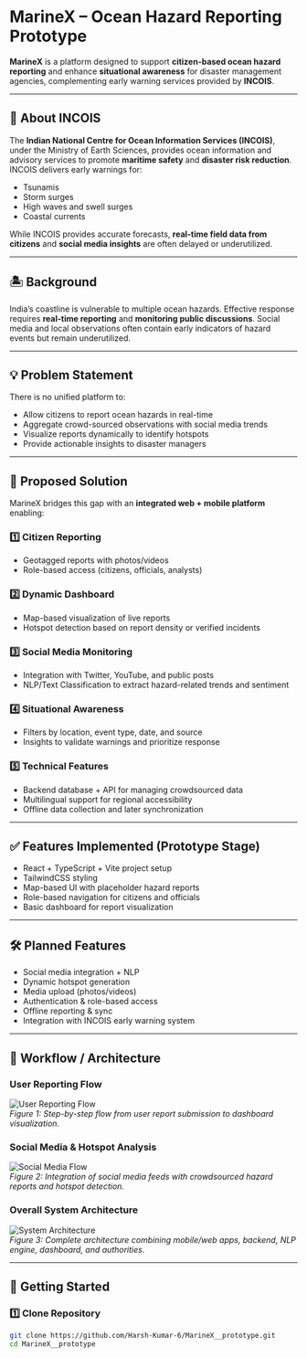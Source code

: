 # MarineX – Ocean Hazard Reporting Prototype

**MarineX** is a  platform designed to support **citizen-based ocean hazard reporting** and enhance **situational awareness** for disaster management agencies, complementing early warning services provided by **INCOIS**.

---

## 🌊 About INCOIS

The **Indian National Centre for Ocean Information Services (INCOIS)**, under the Ministry of Earth Sciences, provides ocean information and advisory services to promote **maritime safety** and **disaster risk reduction**. INCOIS delivers early warnings for:

- Tsunamis  
- Storm surges  
- High waves and swell surges  
- Coastal currents  

While INCOIS provides accurate forecasts, **real-time field data from citizens** and **social media insights** are often delayed or underutilized.

---

## 🏝 Background

India’s coastline is vulnerable to multiple ocean hazards. Effective response requires **real-time reporting** and **monitoring public discussions**. Social media and local observations often contain early indicators of hazard events but remain underutilized.

---

## 💡 Problem Statement

There is no unified platform to:

- Allow citizens to report ocean hazards in real-time  
- Aggregate crowd-sourced observations with social media trends  
- Visualize reports dynamically to identify hotspots  
- Provide actionable insights to disaster managers  

---

## 🔧 Proposed Solution

MarineX bridges this gap with an **integrated web + mobile platform** enabling:

### 1️⃣ Citizen Reporting
- Geotagged reports with photos/videos  
- Role-based access (citizens, officials, analysts)  

### 2️⃣ Dynamic Dashboard
- Map-based visualization of live reports  
- Hotspot detection based on report density or verified incidents  

### 3️⃣ Social Media Monitoring
- Integration with Twitter, YouTube, and public posts  
- NLP/Text Classification to extract hazard-related trends and sentiment  

### 4️⃣ Situational Awareness
- Filters by location, event type, date, and source  
- Insights to validate warnings and prioritize response  

### 5️⃣ Technical Features
- Backend database + API for managing crowdsourced data  
- Multilingual support for regional accessibility  
- Offline data collection and later synchronization  

---

## ✅ Features Implemented (Prototype Stage)

- React + TypeScript + Vite project setup  
- TailwindCSS styling  
- Map-based UI with placeholder hazard reports  
- Role-based navigation for citizens and officials  
- Basic dashboard for report visualization  

---

## 🛠 Planned Features

- Social media integration + NLP  
- Dynamic hotspot generation  
- Media upload (photos/videos)  
- Authentication & role-based access  
- Offline reporting & sync  
- Integration with INCOIS early warning system  

---

## 🔀 Workflow / Architecture

### User Reporting Flow
![User Reporting Flow](assets/flowchart_reporting.png)  
*Figure 1: Step-by-step flow from user report submission to dashboard visualization.*

### Social Media & Hotspot Analysis
![Social Media Flow](assets/flowchart_socialmedia.png)  
*Figure 2: Integration of social media feeds with crowdsourced hazard reports and hotspot detection.*

### Overall System Architecture
![System Architecture](assets/flowchart_system.png)  
*Figure 3: Complete architecture combining mobile/web apps, backend, NLP engine, dashboard, and authorities.*

---

## 🚀 Getting Started

### 1️⃣ Clone Repository
```bash
git clone https://github.com/Harsh-Kumar-6/MarineX__prototype.git
cd MarineX__prototype
